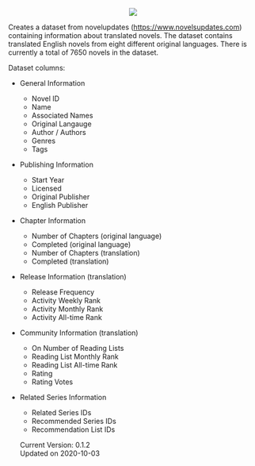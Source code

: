 <p align="center">
  <img src="https://user-images.githubusercontent.com/1130029/136163928-552ee3e4-9d9d-4394-8a90-fbec1753dee4.jpg" />
</p>

Creates a dataset from novelupdates (https://www.novelsupdates.com) containing information about translated novels. The dataset contains translated English novels from eight different original languages. There is currently a total of 7650 novels in the dataset.

Dataset columns:
* General Information
  * Novel ID
  * Name
  * Associated Names
  * Original Langauge	
  * Author / Authors
  * Genres
  * Tags
* Publishing Information
  * Start Year
  * Licensed
  * Original Publisher
  * English Publisher
* Chapter Information
  * Number of Chapters (original language)
  * Completed (original language)
  * Number of Chapters (translation)
  * Completed (translation)
* Release Information (translation)
  * Release Frequency
  * Activity Weekly Rank
  * Activity Monthly Rank
  * Activity All-time Rank
* Community Information (translation)
  * On Number of Reading Lists
  * Reading List Monthly Rank
  * Reading List All-time Rank
  * Rating
  * Rating Votes
* Related Series Information
  * Related Series IDs
  * Recommended Series IDs
  * Recommendation List IDs
  
  Current Version: 0.1.2  
  Updated on 2020-10-03
